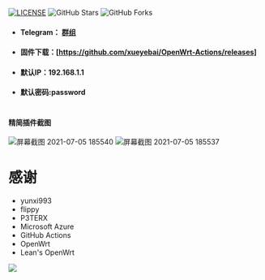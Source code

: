 [![LICENSE](https://img.shields.io/github/license/mashape/apistatus.svg?style=flat-square&label=LICENSE)](https://github.com/yunxi993/OpenWrt-ARMv8/blob/main/LICENSE)
![GitHub Stars](https://img.shields.io/github/stars/yunxi993/OpenWrt-ARMv8.svg?style=flat-square&label=Stars&logo=github)
![GitHub Forks](https://img.shields.io/github/forks/yunxi993/OpenWrt-ARMv8.svg?style=flat-square&label=Forks&logo=github)

* #### Telegram： [群组](https://t.me/passwall2)
* #### 固件下载：[https://github.com/xueyebai/OpenWrt-Actions/releases]
* #### 默认IP：192.168.1.1
* #### 默认密码:password
#
#### 精简插件截图
![屏幕截图 2021-07-05 185540](https://user-images.githubusercontent.com/59167936/124461003-b1202580-ddc2-11eb-9495-54eee58eb7f5.jpg)
![屏幕截图 2021-07-05 185537](https://user-images.githubusercontent.com/59167936/124461013-b4b3ac80-ddc2-11eb-8542-0a68cd292d2b.jpg)


# 感谢
- yunxi993
- flippy
- P3TERX
- Microsoft Azure
- GitHub Actions
- OpenWrt
- Lean's OpenWrt

![](http://profile-counter.glitch.me/OpenWrt-ARMv8/count.svg)
